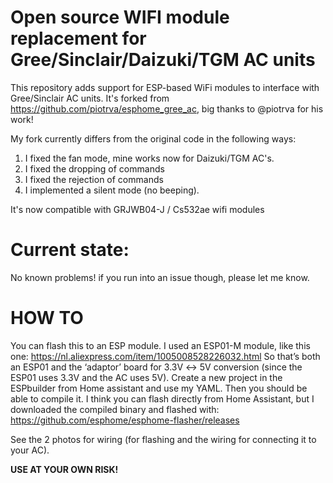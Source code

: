 # Open source WIFI module replacement for Gree/Sinclair/Daizuki/TGM AC units
This repository adds support for ESP-based WiFi modules to interface with Gree/Sinclair AC units.
It's forked from https://github.com/piotrva/esphome_gree_ac, big thanks to @piotrva for his work!

My fork currently differs from the original code in the following ways:

1) I fixed the fan mode, mine works now for Daizuki/TGM AC's.
2) I fixed the dropping of commands
3) I fixed the rejection of commands
4) I implemented a silent mode (no beeping).
   
It's now compatible with GRJWB04-J / Cs532ae wifi modules

# Current state:
No known problems! if you run into an issue though, please let me know.

# HOW TO 
You can flash this to an ESP module. I used an ESP01-M module, like this one:
https://nl.aliexpress.com/item/1005008528226032.html
So that’s both an ESP01 and the ‘adaptor’ board for 3.3V ↔ 5V conversion (since the ESP01 uses 3.3V and the AC uses 5V).
Create a new project in the ESPbuilder from Home assistant and use my YAML.
Then you should be able to compile it. I think you can flash directly from Home Assistant,
but I downloaded the compiled binary and flashed with: https://github.com/esphome/esphome-flasher/releases

See the 2 photos for wiring (for flashing and the wiring for connecting it to your AC).

**USE AT YOUR OWN RISK!**
